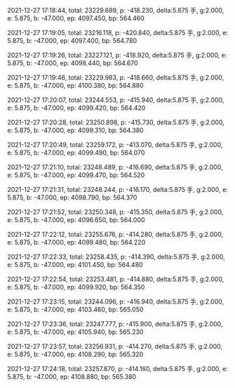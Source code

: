 2021-12-27 17:18:44, total: 23229.689, p: -418.230, delta:5.875 手, g:2.000, e: 5.875, b: -47.000, ep: 4097.450, bp: 564.460

2021-12-27 17:19:05, total: 23216.118, p: -420.840, delta:5.875 手, g:2.000, e: 5.875, b: -47.000, ep: 4097.400, bp: 564.780

2021-12-27 17:19:26, total: 23227.121, p: -418.920, delta:5.875 手, g:2.000, e: 5.875, b: -47.000, ep: 4098.440, bp: 564.670

2021-12-27 17:19:46, total: 23229.983, p: -418.660, delta:5.875 手, g:2.000, e: 5.875, b: -47.000, ep: 4100.380, bp: 564.880

2021-12-27 17:20:07, total: 23244.553, p: -415.940, delta:5.875 手, g:2.000, e: 5.875, b: -47.000, ep: 4099.420, bp: 564.420

2021-12-27 17:20:28, total: 23250.898, p: -415.730, delta:5.875 手, g:2.000, e: 5.875, b: -47.000, ep: 4099.310, bp: 564.380

2021-12-27 17:20:49, total: 23259.172, p: -413.070, delta:5.875 手, g:2.000, e: 5.875, b: -47.000, ep: 4099.490, bp: 564.070

2021-12-27 17:21:10, total: 23248.489, p: -416.690, delta:5.875 手, g:2.000, e: 5.875, b: -47.000, ep: 4099.470, bp: 564.520

2021-12-27 17:21:31, total: 23248.244, p: -416.170, delta:5.875 手, g:2.000, e: 5.875, b: -47.000, ep: 4098.790, bp: 564.370

2021-12-27 17:21:52, total: 23250.348, p: -415.350, delta:5.875 手, g:2.000, e: 5.875, b: -47.000, ep: 4096.650, bp: 564.000

2021-12-27 17:22:12, total: 23255.676, p: -414.280, delta:5.875 手, g:2.000, e: 5.875, b: -47.000, ep: 4099.480, bp: 564.220

2021-12-27 17:22:33, total: 23258.435, p: -414.390, delta:5.875 手, g:2.000, e: 5.875, b: -47.000, ep: 4101.450, bp: 564.480

2021-12-27 17:22:54, total: 23253.481, p: -414.880, delta:5.875 手, g:2.000, e: 5.875, b: -47.000, ep: 4099.920, bp: 564.350

2021-12-27 17:23:15, total: 23244.096, p: -416.940, delta:5.875 手, g:2.000, e: 5.875, b: -47.000, ep: 4103.460, bp: 565.050

2021-12-27 17:23:36, total: 23247.777, p: -415.900, delta:5.875 手, g:2.000, e: 5.875, b: -47.000, ep: 4105.940, bp: 565.230

2021-12-27 17:23:57, total: 23256.931, p: -414.270, delta:5.875 手, g:2.000, e: 5.875, b: -47.000, ep: 4108.290, bp: 565.320

2021-12-27 17:24:18, total: 23257.870, p: -414.160, delta:5.875 手, g:2.000, e: 5.875, b: -47.000, ep: 4108.880, bp: 565.380